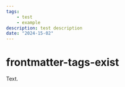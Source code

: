 ```yaml
---
tags:
    - test
    - example
description: test description
date: "2024-15-02"
---
```


# frontmatter-tags-exist

Text.
